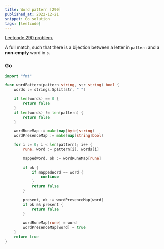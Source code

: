 ```yaml
---
title: Word pattern [290]
published_at: 2022-12-21
snippet: Go solution
tags: [leetcode]
---
```


[Leetcode 290 problem.](https://leetcode.com/problems/word-pattern/)

A full match, such that there is a bijection between a letter in `pattern` and a **non-empty** word in `s`.

### Go

```go
import "fmt"

func wordPattern(pattern string, str string) bool {
	words := strings.Split(str, " ")

	if len(words) == 0 {
		return false
	}
	if len(words) != len(pattern) {
		return false
	}

	wordRuneMap := make(map[byte]string)
	wordPresenceMap := make(map[string]bool)

	for i := 0; i < len(pattern); i++ {
		rune, word := pattern[i], words[i]

		mappedWord, ok := wordRuneMap[rune]
        
		if ok {
			if mappedWord == word {
				continue
			}
			return false
		}

		present, ok := wordPresenceMap[word]
		if ok && present {
			return false
		}

		wordRuneMap[rune] = word
		wordPresenceMap[word] = true
	}
	return true
}
```